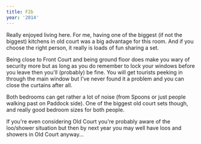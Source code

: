 ```yaml
---
title: F2b
year: '2014'
---
```


Really enjoyed living here. For me, having one of the biggest (if not the biggest) kitchens in old court was a big advantage for this room. And if you choose the right person, it really is loads of fun sharing a set.  

Being close to Front Court and being ground floor does make you wary of security more but as long as you do remember to lock your windows before you leave then you'll (probably) be fine. You will get tourists peeking in through the main window but I've never found it a problem and you can close the curtains after all.

Both bedrooms can get rather a lot of noise (from Spoons or just people walking past on Paddock side). One of the biggest old court sets though, and really good bedroom sizes for both people.

If you're even considering Old Court you're probably aware of the loo/shower situation but then by next year you may well have loos and showers in Old Court anyway...